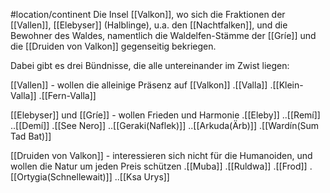 #location/continent 
Die Insel [[Valkon]], wo sich die Fraktionen der [[Vallen]], [[Elebyser]] (Halblinge), u.a. den [[Nachtfalken]], und die Bewohner des Waldes, namentlich die Waldelfen-Stämme der [[Gríe]] und die [[Druiden von Valkon]] gegenseitig bekriegen.

Dabei gibt es drei Bündnisse, die alle untereinander im Zwist liegen:

[[Vallen]] - wollen die alleinige Präsenz auf [[Valkon]]
.[[Valla]]
.[[Klein-Valla]]
.[[Fern-Valla]]

[[Elebyser]] und [[Gríe]] - wollen Frieden und Harmonie
.[[Eleby]]
..[[Remí]]
..[[Demí]]
.[[See Nero]]
..[[Geraki(Naflek)]]
..[[Arkuda(Ärb)]]
.[[Wardín(Sum Tad Bat)]]

[[Druiden von Valkon]] - interessieren sich nicht für die Humanoiden, und wollen die Natur um jeden Preis schützen
.[[Muba]]
.[[Ruldwa]]
.[[Frod]]
.[[Ortygia(Schnellewait)]]
..[[Ksa Urys]]